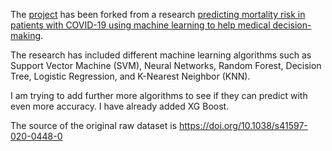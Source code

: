 The [project](https://github.com/mshakib/COVID-19) has been forked from a research [predicting mortality risk in patients with COVID-19 using machine learning to help medical decision-making](https://www.sciencedirect.com/science/article/pii/S2352648320300702?via%3Dihub#bib9). 

The research has included different machine learning algorithms such as Support Vector Machine (SVM), Neural Networks, Random Forest, Decision Tree, Logistic Regression, and K-Nearest Neighbor (KNN).

I am trying to add further more algorithms to see if they can predict with even more accuracy. I have already added XG Boost.

The source of the original raw dataset is https://doi.org/10.1038/s41597-020-0448-0 
